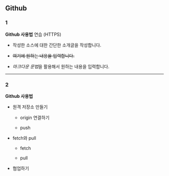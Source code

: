 ## Github
### 1
**Github 사용법** 연습 (HTTPS)

- 작성한 소스에 대한 간단한 소개글을 작성합니다.

- ~~여기에 원하는 내용을 입력합니다.~~

- *마크다운 문법*을 활용해서 원하는 내용을 입력합니다.

---

### 2
**Github 사용법**
- 원격 저장소 만들기

  - origin 연결하기

  - push

- fetch와 pull

  - fetch 
  
  - pull

- 협업하기

